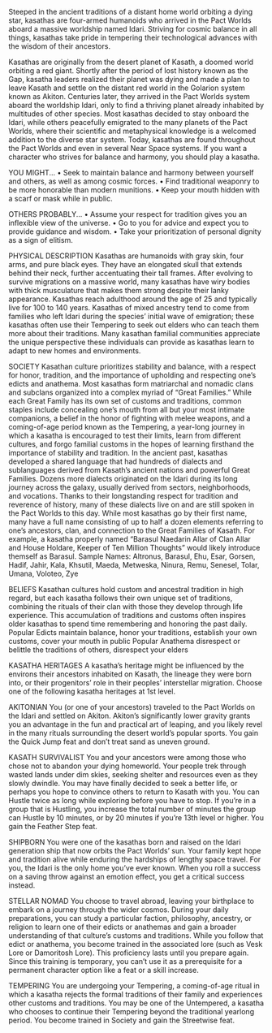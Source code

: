 Steeped in the ancient traditions of a distant home world orbiting a dying star, kasathas are
four-armed humanoids who arrived in the Pact Worlds aboard a massive worldship named Idari.
Striving for cosmic balance in all things, kasathas take pride in tempering their technological
advances with the wisdom of their ancestors.

Kasathas are originally from the desert planet of Kasath, a doomed world
orbiting a red giant. Shortly after the period of lost history known as
the Gap, kasatha leaders realized their planet was dying and made a plan to leave
Kasath and settle on the distant red world in the Golarion system known as Akiton.
Centuries later, they arrived in the Pact Worlds system aboard the worldship Idari,
only to find a thriving planet already inhabited by multitudes of other species. Most
kasathas decided to stay onboard the Idari, while others peacefully emigrated to
the many planets of the Pact Worlds, where their scientific and metaphysical
knowledge is a welcomed addition to the diverse star system. Today, kasathas
are found throughout the Pact Worlds and even in several Near Space systems.
If you want a character who strives for balance and harmony, you should
play a kasatha.

YOU MIGHT...
• Seek to maintain balance and harmony between
yourself and others, as well as among cosmic forces.
• Find traditional weaponry to be more honorable than
modern munitions.
• Keep your mouth hidden with a scarf or mask while
in public.

OTHERS PROBABLY...
• Assume your respect for tradition gives you an
inflexible view of the universe.
• Go to you for advice and expect you to provide
guidance and wisdom.
• Take your prioritization of personal dignity as a sign
of elitism.


PHYSICAL DESCRIPTION
Kasathas are humanoids with gray skin, four arms, and
pure black eyes. They have an elongated skull that extends
behind their neck, further accentuating their tall frames. After
evolving to survive migrations on a massive world, many
kasathas have wiry bodies with thick musculature that makes
them strong despite their lanky appearance.
Kasathas reach adulthood around the age of 25 and
typically live for 100 to 140 years. Kasathas of mixed
ancestry tend to come from families who left Idari during the
species’ initial wave of emigration; these kasathas often use
their Tempering to seek out elders who can teach them more
about their traditions. Many kasathan familial communities
appreciate the unique perspective these individuals can
provide as kasathas learn to adapt to new homes and
environments.

SOCIETY
Kasathan culture prioritizes stability and balance, with a
respect for honor, tradition, and the importance of upholding
and respecting one’s edicts and anathema. Most kasathas
form matriarchal and nomadic clans and subclans organized
into a complex myriad of “Great Families.” While each Great
Family has its own set of customs and traditions, common
staples include concealing one’s mouth from all but your
most intimate companions, a belief in the honor of fighting
with melee weapons, and a coming-of-age period known as
the Tempering, a year-long journey in which a kasatha is
encouraged to test their limits, learn from different cultures,
and forgo familial customs in the hopes of learning firsthand
the importance of stability and tradition.
In the ancient past, kasathas developed a shared
language that had hundreds of dialects and sublanguages
derived from Kasath’s ancient nations and powerful Great
Families. Dozens more dialects originated on the Idari
during its long journey across the galaxy, usually derived
from sectors, neighborhoods, and vocations. Thanks to
their longstanding respect for tradition and reverence of
history, many of these dialects live on and are still spoken
in the Pact Worlds to this day. While most kasathas go by
their first name, many have a full name consisting of up to
half a dozen elements referring to one’s ancestors, clan, and
connection to the Great Families of Kasath. For example, a
kasatha properly named “Barasul Naedarin Allar of Clan
Allar and House Holdare, Keeper of Ten Million Thoughts”
would likely introduce themself as Barasul.
Sample Names: Altronus, Barasul, Ehu, Esar, Gorsen, Hadif,
Jahir, Kala, Khsutil, Maeda, Metweska, Ninura, Remu, Senesel,
Tolar, Umana, Voloteo, Zye

BELIEFS
Kasathan cultures hold custom and ancestral tradition in
high regard, but each kasatha follows their own unique set
of traditions, combining the rituals of their clan with those
they develop through life experience. This accumulation of
traditions and customs often inspires older kasathas to spend
time remembering and honoring the past daily.
Popular Edicts maintain balance, honor your traditions,
establish your own customs, cover your mouth in public
Popular Anathema disrespect or belittle the traditions of
others, disrespect your elders

KASATHA HERITAGES
A kasatha’s heritage might be influenced by the environs their
ancestors inhabited on Kasath, the lineage they were born into,
or their progenitors’ role in their peoples’ interstellar migration.
Choose one of the following kasatha heritages at 1st level.

AKITONIAN
You (or one of your ancestors) traveled to the Pact Worlds on
the Idari and settled on Akiton. Akiton’s significantly lower
gravity grants you an advantage in the fun and practical art of
leaping, and you likely revel in the many rituals surrounding
the desert world’s popular sports. You gain the Quick Jump
feat and don’t treat sand as uneven ground.

KASATH SURVIVALIST
You and your ancestors were among those who chose not to
abandon your dying homeworld. Your people trek through
wasted lands under dim skies, seeking shelter and resources
even as they slowly dwindle. You may have finally decided to
seek a better life, or perhaps you hope to convince others to
return to Kasath with you. You can Hustle twice as long while
exploring before you have to stop. If you’re in a group that is
Hustling, you increase the total number of minutes the group
can Hustle by 10 minutes, or by 20 minutes if you’re 13th level
or higher. You gain the Feather Step feat.

SHIPBORN
You were one of the kasathas born and raised on the Idari
generation ship that now orbits the Pact Worlds’ sun. Your
family kept hope and tradition alive while enduring the
hardships of lengthy space travel. For you, the Idari is the
only home you’ve ever known. When you roll a success on
a saving throw against an emotion effect, you get a critical
success instead.

STELLAR NOMAD
You choose to travel abroad, leaving your birthplace to embark
on a journey through the wider cosmos. During your daily
preparations, you can study a particular faction, philosophy,
ancestry, or religion to learn one of their edicts or anathemas
and gain a broader understanding of that culture’s customs
and traditions. While you follow that edict or anathema, you
become trained in the associated lore (such as Vesk Lore or
Damoritosh Lore). This proficiency lasts until you prepare
again. Since this training is temporary, you can’t use it as a
prerequisite for a permanent character option like a feat or a
skill increase.

TEMPERING
You are undergoing your Tempering, a coming-of-age ritual in
which a kasatha rejects the formal traditions of their family
and experiences other customs and traditions. You may be
one of the Untempered, a kasatha who chooses to continue
their Tempering beyond the traditional yearlong period. You
become trained in Society and gain the Streetwise feat.